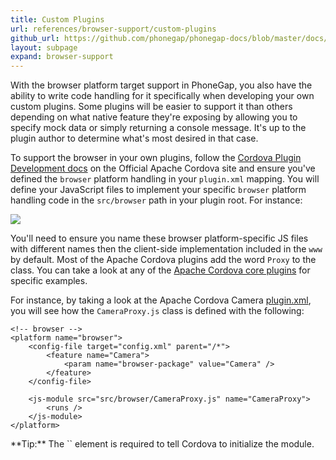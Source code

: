 ```yaml
---
title: Custom Plugins
url: references/browser-support/custom-plugins
github_url: https://github.com/phonegap/phonegap-docs/blob/master/docs/references/browser-support/4-custom-plugins.html.md
layout: subpage
expand: browser-support
---
```


With the browser platform target support in PhoneGap, you also have the ability to write code handling for it specifically 
when developing your own custom plugins. Some plugins will be easier to support it than others depending on what native feature they're exposing by allowing you to specify 
mock data or simply returning a console message. It's up to the plugin author to determine what's most desired in that case. 

To support the browser in your own plugins, follow the [Cordova Plugin Development docs](https://cordova.apache.org/docs/en/latest/plugin_ref/spec.html) on the Official Apache Cordova site 
and ensure you've defined the `browser` platform handling in your `plugin.xml` mapping. You will define your JavaScript files 
to implement your specific `browser` platform handling code in the `src/browser`
path in your plugin root. For instance:

  <img class="mobile-image" src="/images/browser-support/custom-plugin.png"/>
  
You'll need to ensure you name these browser platform-specific JS files with different names then the client-side implementation included in the `www` by default. Most of the Apache Cordova plugins add the word `Proxy` to the
 class. You can take a look at any of the [Apache Cordova core plugins](/plugin-apis/) for specific examples. 
 
For instance, by taking a look at the Apache Cordova Camera [plugin.xml](https://github.com/apache/cordova-plugin-camera/blob/master/plugin.xml), 
you will see how the `CameraProxy.js` class is defined with the following:
 
    <!-- browser -->
    <platform name="browser">
        <config-file target="config.xml" parent="/*">
            <feature name="Camera">
                <param name="browser-package" value="Camera" />
            </feature>
        </config-file>

        <js-module src="src/browser/CameraProxy.js" name="CameraProxy">
            <runs />
        </js-module>
    </platform>
            
<div class="alert--tip">**Tip:** The `<runs/>` element is required to tell Cordova to initialize the module.</div>            
                        